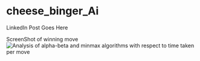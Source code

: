 # cheese_binger_Ai

LinkedIn Post Goes Here 



ScreenShot of  winning move
![Analysis of alpha-beta and minmax algorithms with respect to time taken per move](https://github.com/fares1saad/cheese_binger_Ai/assets/88581941/63436989-412f-48ac-b209-34a52339499a)
